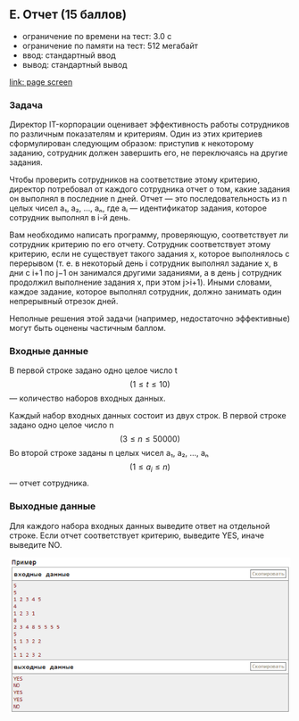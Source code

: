 ## E. Отчет (15 баллов)
- ограничение по времени на тест: 3.0 с
- ограничение по памяти на тест: 512 мегабайт
- ввод: стандартный ввод
- вывод: стандартный вывод

[link: page screen](Screens\Task_E.mhtml)

### Задача
Директор IT-корпорации оценивает эффективность работы сотрудников по различным показателям и критериям. Один из этих критериев сформулирован следующим образом: приступив к некоторому заданию, сотрудник должен завершить его, не переключаясь на другие задания.

Чтобы проверить сотрудников на соответствие этому критерию, директор потребовал от каждого сотрудника отчет о том, какие задания он выполнял в последние n дней. Отчет — это последовательность из n целых чисел a₁, a₂, …, aₙ, где aᵢ — идентификатор задания, которое сотрудник выполнял в i-й день.

Вам необходимо написать программу, проверяющую, соответствует ли сотрудник критерию по его отчету. Сотрудник соответствует этому критерию, если не существует такого задания x, которое выполнялось с перерывом (т. е. в некоторый день i сотрудник выполнял задание x, в дни с i+1 по j−1 он занимался другими заданиями, а в день j сотрудник продолжил выполнение задания x, при этом j>i+1). Иными словами, каждое задание, которое выполнял сотрудник, должно занимать один непрерывный отрезок дней.

Неполные решения этой задачи (например, недостаточно эффективные) могут быть оценены частичным баллом.

### Входные данные
В первой строке задано одно целое число t
$$(1≤t≤10)$$
— количество наборов входных данных.

Каждый набор входных данных состоит из двух строк. В первой строке задано одно целое число n
$$(3≤n≤50000)$$
Во второй строке заданы n целых чисел a₁, a₂, …, aₙ
$$(1≤a_i≤n)$$
— отчет сотрудника.

### Выходные данные
Для каждого набора входных данных выведите ответ на отдельной строке. Если отчет соответствует критерию, выведите YES, иначе выведите NO.

![картинка примеры](Screens\screen_1.png)